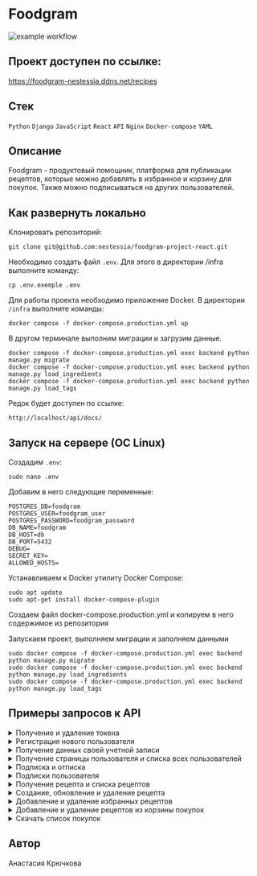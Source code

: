 # Foodgram
![example workflow](https://github.com/nestessia/foodgram-project-react/actions/workflows/main.yml/badge.svg)

## Проект доступен по ссылке:
https://foodgram-nestessia.ddns.net/recipes 

## Стек
`Python` `Django` `JavaScript` `React` `API` `Nginx` `Docker-compose` `YAML`

## Описание
Foodgram - продуктовый помощник, платформа для публикации рецептов, которые можно добавлять в избранное и корзину для покупок. Также можно подписываться на других пользователей.

## Как развернуть локально
Клонировать репозиторий:
```
git clone git@github.com:nestessia/foodgram-project-react.git
```

Необходимо создать файл `.env`. Для этого в директории /infra выполните команду:
```
cp .env.exemple .env
```

Для работы проекта необходимо приложение Docker. В директории `/infra` выполните команды:
```
docker compose -f docker-compose.production.yml up
```

В другом терминале выполним миграции и загрузим данные.
```
docker compose -f docker-compose.production.yml exec backend python manage.py migrate
docker compose -f docker-compose.production.yml exec backend python manage.py load_ingredients
docker compose -f docker-compose.production.yml exec backend python manage.py load_tags
```

Редок будет доступен по ссылке:
```
http://localhost/api/docs/
```
## Запуск на сервере (ОС Linux)
Создадим `.env`:
```
sudo nano .env
```

Добавим в него следующие переменные:
```
POSTGRES_DB=foodgram
POSTGRES_USER=foodgram_user
POSTGRES_PASSWORD=foodgram_password
DB_NAME=foodgram
DB_HOST=db
DB_PORT=5432
DEBUG=
SECRET_KEY=
ALLOWED_HOSTS=
```

Устанавливаем к Docker утилиту Docker Compose:
```
sudo apt update
sudo apt-get install docker-compose-plugin 
```

Создаем файл docker-compose.production.yml и копируем в него содержимое из репозитория

Запускаем проект, выполняем миграции и заполняем данными
```
sudo docker compose -f docker-compose.production.yml exec backend python manage.py migrate
sudo docker compose -f docker-compose.production.yml exec backend python manage.py load_ingredients
sudo docker compose -f docker-compose.production.yml exec backend python manage.py load_tags
```

## Примеры запросов к API
<details>
<summary> Получение и удаление токена </summary>
POST /api/auth/token/login/

POST /api/auth/token/logout/
</details>

<details>
<summary> Регистрация нового пользователя </summary>
POST /api/users/
</details>

<details>
<summary> Получение данных своей учетной записи </summary>
GET /api/users/me/
</details>

<details>
<summary> Получение страницы пользователя и списка всех пользователей </summary>
GET /api/users/id/

GET /api/users/?page=1&limit=3
</details>

<details>
<summary> Подписка и отписка </summary>
POST /api/users/id/subscribe/?recipes_limit=3

DELETE /api/users/id/subscribe/
</details>

<details>
<summary> Подписки пользователя </summary>
GET /api/users/subscriptions/
</details>

<details>
<summary> Получение рецепта и списка рецептов </summary>
GET /api/recipes/id/

GET /api/recipes/
</details>

<details>
<summary> Создание, обновление и удаление рецепта </summary>
POST /api/recipes/

PATCH /api/recipes/id/

DELETE /api/recipes/id/
</details>

<details>
<summary> Добавление и удаление избранных рецептов </summary>
POST /api/recipes/id/favorite/

DELETE /api/recipes/id/favorite/
</details>

<details>
<summary> Добавление и удаление рецептов из корзины покупок </summary>
POST /api/recipes/id/shopping_cart/

DELETE /api/recipes/id/shopping_cart/
</details>

<details>
<summary> Скачать список покупок </summary>
GET /api/recipes/download_shopping_cart/
</details>

## Автор
Анастасия Крючкова